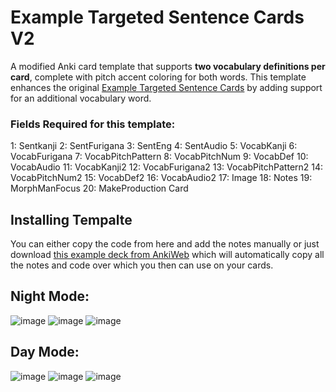 # Example Targeted Sentence Cards V2

A modified Anki card template that supports **two vocabulary definitions per card**, complete with pitch accent coloring for both words. This template enhances the original [Example Targeted Sentence Cards](https://ankiweb.net/shared/info/1557722832) by adding support for an additional vocabulary word.

### Fields Required for this template:
1: Sentkanji
2: SentFurigana
3: SentEng
4: SentAudio
5: VocabKanji
6: VocabFurigana
7: VocabPitchPattern
8: VocabPitchNum
9: VocabDef
10: VocabAudio
11: VocabKanji2
12: VocabFurigana2
13: VocabPitchPattern2
14: VocabPitchNum2
15: VocabDef2
16: VocabAudio2
17: Image
18: Notes
19: MorphManFocus
20: MakeProduction Card

## Installing Tempalte
You can either copy the code from here and add the notes manually or just download [this example deck from AnkiWeb](https://ankiweb.net/shared/info/2049566114?cb=1728411235877) which will automatically copy all the notes and code over which you then can use on your cards.

## Night Mode:
![image](https://github.com/user-attachments/assets/05c6b96f-d704-4ede-9688-66bb5bf005ea)
![image](https://github.com/user-attachments/assets/f578655f-e755-4297-b778-f1814a0499f8)
![image](https://github.com/user-attachments/assets/c8435c4c-a1e6-48f0-aa40-fec5fd18fdd4)

## Day Mode:
![image](https://github.com/user-attachments/assets/9d1b2690-b739-4676-9c62-ac1882362c41)
![image](https://github.com/user-attachments/assets/67bcb095-f908-418f-aaa5-2ccb00085787)
![image](https://github.com/user-attachments/assets/f7442d87-2191-4d4a-ae83-1283fab5d903)
